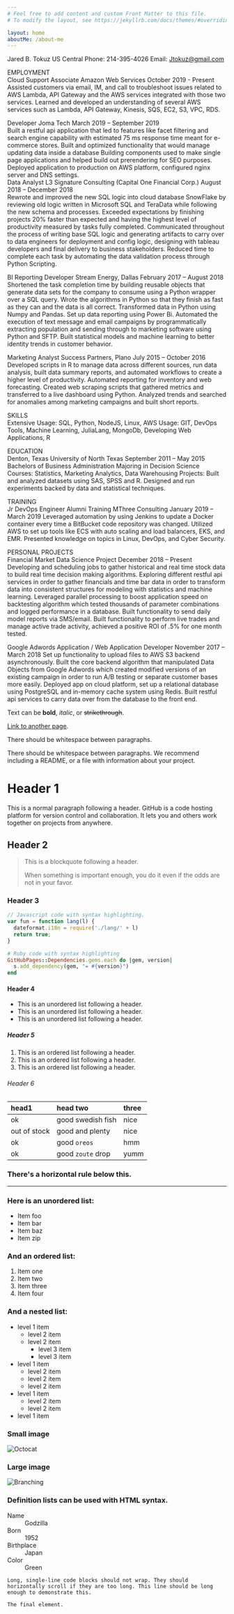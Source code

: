 ```yaml
---
# Feel free to add content and custom Front Matter to this file.
# To modify the layout, see https://jekyllrb.com/docs/themes/#overriding-theme-defaults

layout: home
aboutMe: /about-me
---
```


Jared B. Tokuz
US Central
Phone: 214-395-4026
Email: Jtokuz@gmail.com


EMPLOYMENT    
Cloud Support Associate        Amazon Web Services            October 2019 - Present
Assisted customers via email, IM, and call to troubleshoot issues related to AWS Lambda, API Gateway and the AWS services integrated with those two services.
Learned and developed an understanding of several AWS services such as Lambda, API Gateway, Kinesis, SQS, EC2, S3, VPC, RDS.

Developer    Joma Tech                        March 2019 – September 2019    
Built a restful api application that led to features like facet filtering and search engine capability with estimated 75 ms response time meant for e-commerce stores.
Built and optimized functionality that would manage updating data inside a database
Building components used to make single page applications and helped build out prerendering for SEO purposes.
Deployed application to production on AWS platform, configured nginx server and DNS settings.                    
Data Analyst L3    Signature Consulting (Capital One Financial Corp.)        August 2018 – December 2018    
Rewrote and improved the new SQL logic into cloud database SnowFlake by reviewing old logic written in Microsoft SQL and TeraData while following the new schema and processes.
Exceeded expectations by finishing projects 20% faster than expected and having the highest level of productivity measured by tasks fully completed.
Communicated throughout the process of writing base SQL logic and generating artifacts to carry over to data engineers for deployment and config logic, designing with tableau developers and final delivery to business stakeholders.
Reduced time to complete each task by automating the data validation process through Python Scripting.

BI Reporting Developer        Stream Energy, Dallas            February 2017 – August 2018
Shortened the task completion time by building reusable objects that generate data sets for the company to consume using a Python wrapper over a SQL query.
Wrote the algorithms in Python so that they finish as fast as they can and the data is all correct.
Transformed data in Python using Numpy and Pandas.
Set up data reporting using Power Bi. 
Automated the execution of text message and email campaigns by programmatically extracting population and sending through to marketing software using Python and SFTP. 
Built statistical models and machine learning to better identity trends in customer behavior.

Marketing Analyst    Success Partners, Plano            July 2015 – October 2016
Developed scripts in R to manage data across different sources, run data analysis, built data summary reports, and automated workflows to create a higher level of productivity. 
Automated reporting for inventory and web forecasting. 
Created web scraping scripts that gathered metrics and transferred to a live dashboard using Python. 
Analyzed trends and searched for anomalies among marketing campaigns and built short reports.

SKILLS                                                    
Extensive Usage: SQL, Python, NodeJS, Linux, AWS
Usage: GIT, DevOps Tools, Machine Learning, JuliaLang, MongoDb, Developing Web Applications, R

EDUCATION                                                
Denton, Texas            University of North Texas            September 2011 – May 2015
Bachelors of Business Administration Majoring in Decision Science
Courses: Statistics, Marketing Analytics, Data Warehousing
Projects: Built and analyzed datasets using SAS, SPSS and R.  Designed and run experiments backed by 
data and statistical techniques.

TRAINING                                                
Jr DevOps Engineer Alumni Training    MThree Consulting        January 2019 – March 2019
Leveraged automation by using Jenkins to update a Docker container every time a BitBucket code repository was changed.
Utilized AWS to set up tools like ECS with auto scaling and load balancers, EKS, and EMR.
Presented knowledge on topics in Linux, DevOps, and Cyber Security.




PERSONAL PROJECTS                                             
Financial Market Data Science Project                    December 2018 – Present    
Developing and scheduling jobs to gather historical and real time stock data to build real time decision making algorithms.
Exploring different restful api services in order to gather financials and time bar data in order to transform data into consistent structures for modeling with statistics and machine learning.
Leveraged parallel processing to boost application speed on backtesting algorithm which tested thousands of parameter combinations and logged performance in a database.
Built functionality to send daily model reports via SMS/email.
Built functionality to perform live trades and manage active trade activity, achieved a positive ROI of .5% for one month tested.

Google Adwords Application / Web Application Developer            November 2017 – March 2018
Set up functionality to upload files to AWS S3 backend asynchronously. 
Built the core backend algorithm that manipulated Data Objects from Google Adwords which created modified versions of an existing campaign in order to run A/B testing or separate customer bases more easily.
Deployed app on cloud platform, set up a relational database using PostgreSQL and in-memory cache system using Redis.
Built restful api services to carry data over from the database to the front end.


Text can be **bold**, _italic_, or ~~strikethrough~~.

[Link to another page](./another-page.html).

There should be whitespace between paragraphs.

There should be whitespace between paragraphs. We recommend including a README, or a file with information about your project.

# Header 1

This is a normal paragraph following a header. GitHub is a code hosting platform for version control and collaboration. It lets you and others work together on projects from anywhere.

## Header 2

> This is a blockquote following a header.
>
> When something is important enough, you do it even if the odds are not in your favor.

### Header 3

```js
// Javascript code with syntax highlighting.
var fun = function lang(l) {
  dateformat.i18n = require('./lang/' + l)
  return true;
}
```

```ruby
# Ruby code with syntax highlighting
GitHubPages::Dependencies.gems.each do |gem, version|
  s.add_dependency(gem, "= #{version}")
end
```

#### Header 4

*   This is an unordered list following a header.
*   This is an unordered list following a header.
*   This is an unordered list following a header.

##### Header 5

1.  This is an ordered list following a header.
2.  This is an ordered list following a header.
3.  This is an ordered list following a header.

###### Header 6

| head1        | head two          | three |
|:-------------|:------------------|:------|
| ok           | good swedish fish | nice  |
| out of stock | good and plenty   | nice  |
| ok           | good `oreos`      | hmm   |
| ok           | good `zoute` drop | yumm  |

### There's a horizontal rule below this.

* * *

### Here is an unordered list:

*   Item foo
*   Item bar
*   Item baz
*   Item zip

### And an ordered list:

1.  Item one
1.  Item two
1.  Item three
1.  Item four

### And a nested list:

- level 1 item
  - level 2 item
  - level 2 item
    - level 3 item
    - level 3 item
- level 1 item
  - level 2 item
  - level 2 item
  - level 2 item
- level 1 item
  - level 2 item
  - level 2 item
- level 1 item

### Small image

![Octocat](https://github.githubassets.com/images/icons/emoji/octocat.png)

### Large image

![Branching](https://guides.github.com/activities/hello-world/branching.png)


### Definition lists can be used with HTML syntax.

<dl>
<dt>Name</dt>
<dd>Godzilla</dd>
<dt>Born</dt>
<dd>1952</dd>
<dt>Birthplace</dt>
<dd>Japan</dd>
<dt>Color</dt>
<dd>Green</dd>
</dl>

```
Long, single-line code blocks should not wrap. They should horizontally scroll if they are too long. This line should be long enough to demonstrate this.
```

```
The final element.
```